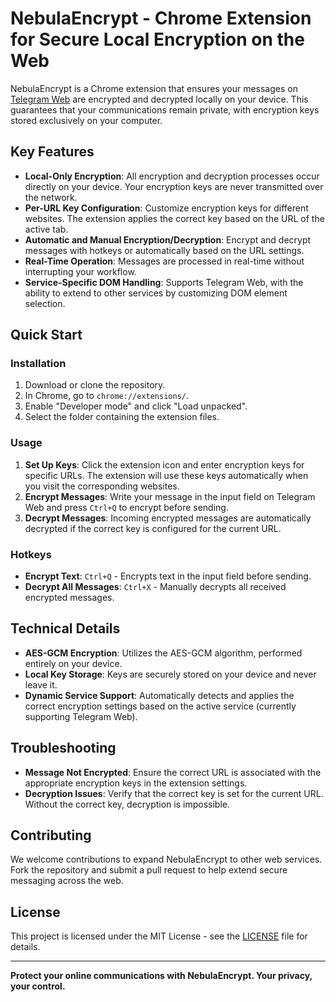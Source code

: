 # NebulaEncrypt - Chrome Extension for Secure Local Encryption on the Web

NebulaEncrypt is a Chrome extension that ensures your messages on [Telegram Web](https://web.telegram.org) are encrypted and decrypted locally on your device. This guarantees that your communications remain private, with encryption keys stored exclusively on your computer.

## Key Features

- **Local-Only Encryption**: All encryption and decryption processes occur directly on your device. Your encryption keys are never transmitted over the network.
- **Per-URL Key Configuration**: Customize encryption keys for different websites. The extension applies the correct key based on the URL of the active tab.
- **Automatic and Manual Encryption/Decryption**: Encrypt and decrypt messages with hotkeys or automatically based on the URL settings.
- **Real-Time Operation**: Messages are processed in real-time without interrupting your workflow.
- **Service-Specific DOM Handling**: Supports Telegram Web, with the ability to extend to other services by customizing DOM element selection.

## Quick Start

### Installation

1. Download or clone the repository.
2. In Chrome, go to `chrome://extensions/`.
3. Enable "Developer mode" and click "Load unpacked".
4. Select the folder containing the extension files.

### Usage

1. **Set Up Keys**: Click the extension icon and enter encryption keys for specific URLs. The extension will use these keys automatically when you visit the corresponding websites.
2. **Encrypt Messages**: Write your message in the input field on Telegram Web and press `Ctrl+Q` to encrypt before sending.
3. **Decrypt Messages**: Incoming encrypted messages are automatically decrypted if the correct key is configured for the current URL.

### Hotkeys

- **Encrypt Text**: `Ctrl+Q` - Encrypts text in the input field before sending.
- **Decrypt All Messages**: `Ctrl+X` - Manually decrypts all received encrypted messages.

## Technical Details

- **AES-GCM Encryption**: Utilizes the AES-GCM algorithm, performed entirely on your device.
- **Local Key Storage**: Keys are securely stored on your device and never leave it.
- **Dynamic Service Support**: Automatically detects and applies the correct encryption settings based on the active service (currently supporting Telegram Web).

## Troubleshooting

- **Message Not Encrypted**: Ensure the correct URL is associated with the appropriate encryption keys in the extension settings.
- **Decryption Issues**: Verify that the correct key is set for the current URL. Without the correct key, decryption is impossible.

## Contributing

We welcome contributions to expand NebulaEncrypt to other web services. Fork the repository and submit a pull request to help extend secure messaging across the web.

## License

This project is licensed under the MIT License - see the [LICENSE](LICENSE) file for details.

---

**Protect your online communications with NebulaEncrypt. Your privacy, your control.**
